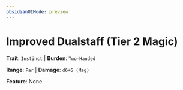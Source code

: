 ```yaml
---
obsidianUIMode: preview
---
```

# Improved Dualstaff (Tier 2 Magic)

**Trait**: `Instinct` | **Burden**: `Two-Handed`

**Range**: `Far` | **Damage**: `d6+6 (Mag)`

**Feature**: None